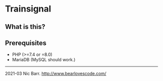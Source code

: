 # Trainsignal

## What is this?

## Prerequisites
  - PHP (>=7.4 or =8.0)
  - MariaDB (MySQL should work.)

---
2021-03 Nic Barr. http://www.bearlovescode.com/
